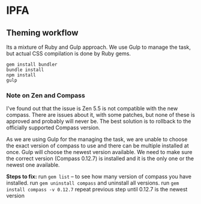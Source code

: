 # IPFA

## Theming workflow

Its a mixture of Ruby and Gulp approach. We use Gulp to manage the task, but actual CSS compilation is done by Ruby gems.

```
gem install bundler
bundle install
npm install
gulp
```

### Note on Zen and Compass

I've found out that the issue is Zen 5.5 is not compatible with the new compass. There are issues about it, with some patches, but none of these is approved and probably will never be.
The best solution is to rollback to the officially supported Compass version.

As we are using Gulp for the managing the task, we are unable to choose the exact version of compass to use and there can be multiple installed at once. Gulp will choose the newest version available.
We need to make sure the correct version (Compass 0.12.7) is installed and it is the only one or the newest one available.

**Steps to fix:**
run `gem list` – to see how many version of compass you have installed.
run `gem uninstall compass` and uninstall all versions.
run `gem install compass -v 0.12.7`
repeat previous step until 0.12.7 is the newest version

